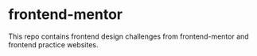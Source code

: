 # frontend-mentor
This repo contains frontend design challenges from frontend-mentor and frontend practice websites.
